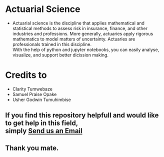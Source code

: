 # Actuarial Science
- Actuarial science is the discipline that applies mathematical and statistical methods to assess risk in insurance, finance, and other industries and professions. More generally, actuaries apply rigorous mathematics to model matters of uncertainty. Actuaries are professionals trained in this discipline. <br> With the help of python and jupyter notebooks, you can easily analyse, visualize, and support better dicission making.

# Credits to 
* Clarity Tumwebaze
* Samuel Praise Opake
* Usher Godwin Tumuhimbise
## If you find this repository helpfull and would like to get help in this field, <br> simply <a href="mailto:godwintumuhimbise96@gmail.com">Send us an Email </a>
## Thank you mate.
